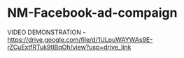 # NM-Facebook-ad-compaign
VIDEO DEMONSTRATION - https://drive.google.com/file/d/1ULpuWAYWAs9E-rZCuExtfRTuk9tlBqOh/view?usp=drive_link
